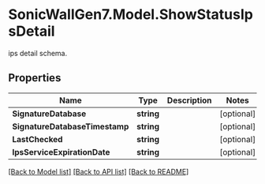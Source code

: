 # SonicWallGen7.Model.ShowStatusIpsDetail
ips detail schema.

## Properties

Name | Type | Description | Notes
------------ | ------------- | ------------- | -------------
**SignatureDatabase** | **string** |  | [optional] 
**SignatureDatabaseTimestamp** | **string** |  | [optional] 
**LastChecked** | **string** |  | [optional] 
**IpsServiceExpirationDate** | **string** |  | [optional] 

[[Back to Model list]](../README.md#documentation-for-models) [[Back to API list]](../README.md#documentation-for-api-endpoints) [[Back to README]](../README.md)

